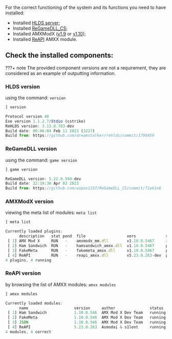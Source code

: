 For the correct functioning of the system and its functions you need to have installed:

- Installed [HLDS server](https://developer.valvesoftware.com/wiki/Half-Life_Dedicated_Server);
- Installed [ReGameDLL_CS](https://github.com/s1lentq/ReGameDLL_CS);
- Installed AMXModX ([v1.9](https://www.amxmodx.org/downloads-new.php) or [v1.10](https://www.amxmodx.org/downloads-new.php?branch=master));
- Installed [ReAPI](https://github.com/s1lentq/reapi) AMXX module.

## Check the installed components:
???+ note
    The provided component versions are not a requirement, they are considered as an example of outputting information.

### HLDS version

using the command: `version`
```javascript
] version

Protocol version 48
Exe version 1.1.2.7/Stdio (cstrike)
ReHLDS version: 3.13.0.783-dev
Build date: 00:06:04 Feb 11 2023 (3227)
Build from: https://github.com/dreamstalker/rehlds/commit/1796459
```

### ReGameDLL version

using the command: `game version`
```js
] game version

ReGameDLL version: 5.22.0.594-dev
Build date: 22:19:38 Apr 03 2023
Build from: https://github.com/wopox1337/ReGameDLL_CS/commit/71e61e6
```

### AMXModX version 

viewing the meta list of modules: `meta list`
```js
] meta list

Currently loaded plugins:
      description   stat pend  file                  vers             src  load  unload
 [ 1] AMX Mod X     RUN   -    amxmodx_mm.dll        v1.10.0.5467     ini  Start ANY
 [ 2] Ham Sandwich  RUN   -    hamsandwich_amxx.dll  v1.10.0.5467     pl1  ANY   ANY
 [ 3] FakeMeta      RUN   -    fakemeta_amxx.dll     v1.10.0.5467     pl1  ANY   ANY
 [ 4] ReAPI         RUN   -    reapi_amxx.dll        v5.23.0.263-dev  pl1  ANY   Never
4 plugins, 4 running
```

### ReAPI version

by browsing the list of AMXX modules: `amxx modules`
```js
] amxx modules

Currently loaded modules:
      name                    version     author               status
 [ 1] Ham Sandwich            1.10.0.546  AMX Mod X Dev Team   running
 [ 2] FakeMeta                1.10.0.546  AMX Mod X Dev Team   running
 [ 3] JSON                    1.10.0.546  AMX Mod X Dev Team   running
 [ 4] ReAPI                   5.23.0.263  Asmodai & s1lent     running
4 modules, 4 correct
```
